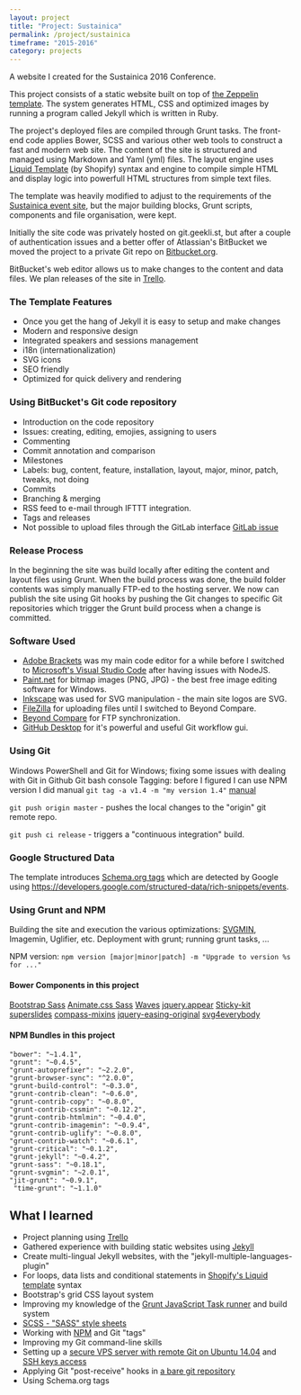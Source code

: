 ```yaml
---
layout: project
title: "Project: Sustainica"
permalink: /project/sustainica
timeframe: "2015-2016"
category: projects
---
```


A website I created for the Sustainica 2016 Conference.

This project consists of a static website built on top of [the Zeppelin template](https://github.com/gdg-x/zeppelin). The system generates HTML, CSS and optimized images by running a program called Jekyll which is written in Ruby.

The project's deployed files are compiled through Grunt tasks. The front-end code applies Bower, SCSS and various other web tools to construct a fast and modern web site. The content of the site is structured and managed using Markdown and Yaml (yml) files. The layout engine uses [Liquid Template](http://liquidmarkup.org/) (by Shopify) syntax and engine to compile simple HTML and display logic into powerfull HTML structures from simple text files.

The template was heavily modified to adjust to the requirements of the [Sustainica event site](http://www.sustainica.org), but the major building blocks, Grunt scripts, components and file organisation, were kept.

Initially the site code was privately hosted on git.geekli.st, but after a couple of authentication issues and a better offer of Atlassian's BitBucket we moved the project to a private Git repo on [Bitbucket.org](http://www.bitbucket.org).

BitBucket's web editor allows us to make changes to the content and data files. We plan releases of the site in [Trello](http://www.trello.com).

### The Template Features

- Once you get the hang of Jekyll it is easy to setup and make changes
- Modern and responsive design
- Integrated speakers and sessions management
- i18n (internationalization)
- SVG icons
- SEO friendly
- Optimized for quick delivery and rendering

### Using BitBucket's Git code repository

- Introduction on the code repository
- Issues: creating, editing, emojies, assigning to users
- Commenting
- Commit annotation and comparison
- Milestones
- Labels: bug, content, feature, installation, layout, major, minor, patch, tweaks, not doing
- Commits
- Branching & merging
- RSS feed to e-mail through IFTTT integration.
- Tags and releases
- Not possible to upload files through the GitLab interface [GitLab issue](http://feedback.gitlab.com/forums/176466-general/suggestions/5867835-allow-file-upload-to-repositories-from-the-web-int)

### Release Process

In the beginning the site was build locally after editing the content and layout files using Grunt. When the build process was done, the build folder contents was simply manually FTP-ed to the hosting server. We now can publish the site using Git hooks by pushing the Git changes to specific Git repositories which trigger the Grunt build process when a change is committed.

### Software Used

- [Adobe Brackets](http://brackets.io/) was my main code editor for a while before I switched to [Microsoft's Visual Studio Code](https://code.visualstudio.com/) after having issues with NodeJS.
- [Paint.net](http://www.getpaint.net/) for bitmap images (PNG, JPG) - the best free image editing software for Windows.
- [Inkscape](https://inkscape.org/en/) was used for SVG manipulation - the main site logos are SVG.
- [FileZilla](https://filezilla-project.org/) for uploading files until I switched to Beyond Compare.
- [Beyond Compare](http://www.scootersoftware.com/) for FTP synchronization.
- [GitHub Desktop](https://desktop.github.com/) for it's powerful and useful Git workflow gui.

### Using Git

Windows PowerShell and Git for Windows; fixing some issues with dealing with Git in Github Git bash console
Tagging: before I figured I can use NPM version I did manual ``git tag -a v1.4 -m "my version 1.4"`` [manual](https://git-scm.com/book/en/v2/Git-Basics-Tagging)

``git push origin master`` - pushes the local changes to the "origin" git remote repo.

``git push ci release`` - triggers a "continuous integration" build.

### Google Structured Data

The template introduces [Schema.org tags](http://schema.org/docs/gs.html) which are detected by Google using <https://developers.google.com/structured-data/rich-snippets/events>.

### Using Grunt and NPM

Building the site and execution the various optimizations: [SVGMIN](https://github.com/sindresorhus/grunt-svgmin), Imagemin, Uglifier, etc.
Deployment with grunt; running grunt tasks, ...

NPM version: ``npm version [major|minor|patch] -m "Upgrade to version %s for ..."``

#### Bower Components in this project

[Bootstrap Sass](https://github.com/twbs/bootstrap-sass)
[Animate.css Sass](https://github.com/tgdev/animate-sass)
[Waves](https://github.com/publicis-indonesia/Waves)
[jquery.appear](https://github.com/bas2k/jquery.appear)
[Sticky-kit](https://github.com/leafo/sticky-kit)
[superslides](https://github.com/nicinabox/superslides)
[compass-mixins](https://github.com/Igosuki/compass-mixins)
[jquery-easing-original](https://libraries.io/bower/jquery-easing-original)
[svg4everybody](https://github.com/jonathantneal/svg4everybody)

#### NPM Bundles in this project

```
"bower": "~1.4.1",
"grunt": "~0.4.5",
"grunt-autoprefixer": "~2.2.0",
"grunt-browser-sync": "^2.0.0",
"grunt-build-control": "~0.3.0",
"grunt-contrib-clean": "~0.6.0",
"grunt-contrib-copy": "~0.8.0",
"grunt-contrib-cssmin": "~0.12.2",
"grunt-contrib-htmlmin": "~0.4.0",
"grunt-contrib-imagemin": "~0.9.4",
"grunt-contrib-uglify": "~0.8.0",
"grunt-contrib-watch": "~0.6.1",
"grunt-critical": "~0.1.2",
"grunt-jekyll": "~0.4.2",
"grunt-sass": "~0.18.1",
"grunt-svgmin": "~2.0.1",
"jit-grunt": "~0.9.1",
 "time-grunt": "~1.1.0"
```

## What I learned

- Project planning using [Trello](https://trello.com/johanbove/recommend)
- Gathered experience with building static websites using [Jekyll](https://jekyllrb.com/)
- Create multi-lingual Jekyll websites, with the "jekyll-multiple-languages-plugin"
- For loops, data lists and conditional statements in [Shopify's Liquid template](https://github.com/Shopify/liquid/wiki/Liquid-for-Designers) syntax
- Bootstrap's grid CSS layout system
- Improving my knowledge of the [Grunt JavaScript Task runner](http://gruntjs.com/) and build system
- [SCSS - "SASS" style sheets](http://sass-lang.com/)
- Working with [NPM](https://docs.npmjs.com/cli/version) and Git "tags"
- Improving my Git command-line skills
- Setting up a [secure VPS server with remote Git on Ubuntu 14.04](https://www.digitalocean.com/community/tutorials/how-to-install-git-on-ubuntu-14-04) and [SSH keys access](https://confluence.atlassian.com/bitbucket/set-up-ssh-for-git-728138079.html)
- Applying Git "post-receive" hooks in [a bare git repository](https://www.digitalocean.com/community/tutorials/how-to-set-up-automatic-deployment-with-git-with-a-vps)
- Using Schema.org tags
